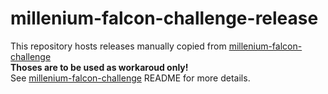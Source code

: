 # millenium-falcon-challenge-release

This repository hosts releases manually copied from [millenium-falcon-challenge](https://github.com/jlucry/millenium-falcon-challenge)  
**Thoses are to be used as workaroud only!**  
See [millenium-falcon-challenge](https://github.com/jlucry/millenium-falcon-challenge) README for more details. 